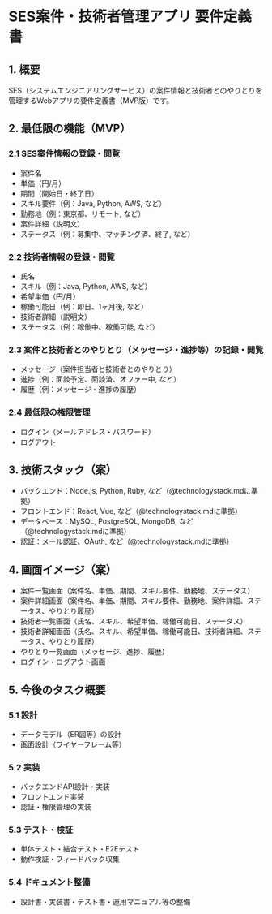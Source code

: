 # SES案件・技術者管理アプリ 要件定義書

## 1. 概要
SES（システムエンジニアリングサービス）の案件情報と技術者とのやりとりを管理するWebアプリの要件定義書（MVP版）です。

## 2. 最低限の機能（MVP）

### 2.1 SES案件情報の登録・閲覧
- 案件名
- 単価（円/月）
- 期間（開始日・終了日）
- スキル要件（例：Java, Python, AWS, など）
- 勤務地（例：東京都、リモート, など）
- 案件詳細（説明文）
- ステータス（例：募集中、マッチング済、終了, など）

### 2.2 技術者情報の登録・閲覧
- 氏名
- スキル（例：Java, Python, AWS, など）
- 希望単価（円/月）
- 稼働可能日（例：即日、1ヶ月後, など）
- 技術者詳細（説明文）
- ステータス（例：稼働中、稼働可能, など）

### 2.3 案件と技術者とのやりとり（メッセージ・進捗等）の記録・閲覧
- メッセージ（案件担当者と技術者とのやりとり）
- 進捗（例：面談予定、面談済、オファー中, など）
- 履歴（例：メッセージ・進捗の履歴）

### 2.4 最低限の権限管理
- ログイン（メールアドレス・パスワード）
- ログアウト

## 3. 技術スタック（案）
- バックエンド：Node.js, Python, Ruby, など（@technologystack.mdに準拠）
- フロントエンド：React, Vue, など（@technologystack.mdに準拠）
- データベース：MySQL, PostgreSQL, MongoDB, など（@technologystack.mdに準拠）
- 認証：メール認証、OAuth, など（@technologystack.mdに準拠）

## 4. 画面イメージ（案）
- 案件一覧画面（案件名、単価、期間、スキル要件、勤務地、ステータス）
- 案件詳細画面（案件名、単価、期間、スキル要件、勤務地、案件詳細、ステータス、やりとり履歴）
- 技術者一覧画面（氏名、スキル、希望単価、稼働可能日、ステータス）
- 技術者詳細画面（氏名、スキル、希望単価、稼働可能日、技術者詳細、ステータス、やりとり履歴）
- やりとり一覧画面（メッセージ、進捗、履歴）
- ログイン・ログアウト画面

## 5. 今後のタスク概要
### 5.1 設計
- データモデル（ER図等）の設計
- 画面設計（ワイヤーフレーム等）

### 5.2 実装
- バックエンドAPI設計・実装
- フロントエンド実装
- 認証・権限管理の実装

### 5.3 テスト・検証
- 単体テスト・結合テスト・E2Eテスト
- 動作検証・フィードバック収集

### 5.4 ドキュメント整備
- 設計書・実装書・テスト書・運用マニュアル等の整備 
